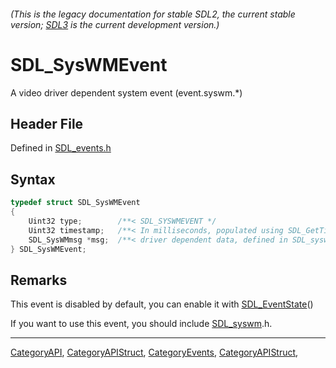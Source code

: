 ###### (This is the legacy documentation for stable SDL2, the current stable version; [SDL3](https://wiki.libsdl.org/SDL3/) is the current development version.)
# SDL_SysWMEvent

A video driver dependent system event (event.syswm.*)

## Header File

Defined in [SDL_events.h](https://github.com/libsdl-org/SDL/blob/SDL2/include/SDL_events.h)

## Syntax

```c
typedef struct SDL_SysWMEvent
{
    Uint32 type;        /**< SDL_SYSWMEVENT */
    Uint32 timestamp;   /**< In milliseconds, populated using SDL_GetTicks() */
    SDL_SysWMmsg *msg;  /**< driver dependent data, defined in SDL_syswm.h */
} SDL_SysWMEvent;
```

## Remarks

This event is disabled by default, you can enable it with
[SDL_EventState](SDL_EventState)()

If you want to use this event, you should include [SDL_syswm](SDL_syswm).h.

----
[CategoryAPI](CategoryAPI), [CategoryAPIStruct](CategoryAPIStruct), [CategoryEvents](CategoryEvents), [CategoryAPIStruct](CategoryAPIStruct), 

